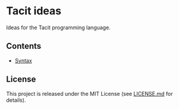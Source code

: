 # Tacit ideas

Ideas for the Tacit programming language.

## Contents

* [Syntax](syntax/README.md)

## License

This project is released under the MIT License (see [LICENSE.md](LICENSE.md) for details).
